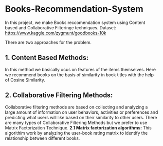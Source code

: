# Books-Recommendation-System
In this project, we make Books reccomendation system using Content based and Collaborative Filteringe techniques.
Dataset: https://www.kaggle.com/zygmunt/goodbooks-10k

There are two approaches for the problem.
## 1. Content Based Methods: 
In this method we basically ocus on features of the items themselves. Here we recommend books on the basis of similarity in book titles with the help of  Cosine Similarity. 

## 2. Collaborative Filtering Methods: 
Collaborative filtering methods are based on collecting and analyzing a large amount of information on user behaviors, activities or preferences and predicting what users will like based on their similarity to other users. There are many types of Collaborative Filtering Methods but we prefer to use Matrix Factorization Technique.
**2.1 Matrix factorization algorithms:** This algorithim work by analyzing the user-book rating matrix to identify the relationship between different books. 
